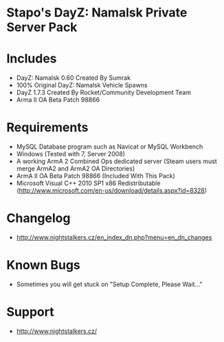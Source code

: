Stapo's DayZ: Namalsk Private Server Pack
=========================

Includes
=============

 - DayZ: Namalsk 0.60 Created By Sumrak
 - 100% Original DayZ: Namalsk Vehicle Spawns
 - DayZ 1.7.3 Created By Rocket/Community Development Team
 - Arma II OA Beta Patch 98866

Requirements
=============

 - MySQL Database program such as Navicat or MySQL Workbench
 - Windows (Tested with 7, Server 2008)
 - A working ArmA 2 Combined Ops dedicated server (Steam users must merge ArmA2 and ArmA2 OA Directories)
 - ArmA II OA Beta Patch 98866 (Included With This Pack)
 - Microsoft Visual C++ 2010 SP1 x86 Redistributable (http://www.microsoft.com/en-us/download/details.aspx?id=8328)

Changelog
=======

 - http://www.nightstalkers.cz/en_index_dn.php?menu=en_dn_changes

Known Bugs
==========

 - Sometimes you will get stuck on "Setup Complete, Please Wait..."

Support
=======

 - http://www.nightstalkers.cz/
